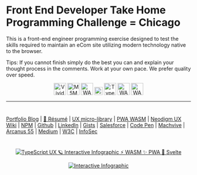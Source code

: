 # Front End Developer Take Home Programming Challenge = Chicago
This is a front-end engineer programming exercise designed to test the skills required to maintain an eCom site utilizing modern technology native to the browser.

Tips: If you cannot finish simply do the best you can and explain your thought process in the comments. Work at your own pace. We prefer quality over speed.


<p align="center">
<img src="https://neodigm.github.io/vivid_vector_alphabet/wasm/vvw.svg" width="33" alt="Vivid 🗝️ Flux FED 🪐 UX Engineer">
<img src="https://neodigm.github.io/vivid_vector_alphabet/wasm/vve.svg" width="33" alt="M5M Chicago DataVis 👁️ UX 🍭 PWA 👁️ ThreeJS ✨ Vue  🚀 Svelte 🌶️ htmlx">
<img src="https://neodigm.github.io/vivid_vector_alphabet/wasm/vvb.svg" width="33" alt="WASM PWA Interactive Infographic">
<img src="https://neodigm.github.io/vivid_vector_alphabet/wasm/vvspace.svg" width="22" alt="Shopify PWA Polaris Liquid GraphQL 🍭 ⚡ WASM ✨ PWA 🍭 ThreeJS">
<img src="https://neodigm.github.io/vivid_vector_alphabet/wasm/vva.svg" width="33" alt="TypeScript ⚡ WASM ✨ PWA 🍭 ThreeJSWASM PWA Interactive Infographic">
<img src="https://neodigm.github.io/vivid_vector_alphabet/wasm/vvp.svg" width="33" alt="WASM PWA Interactive Infographic TypeScript ⚡ WASM ✨ PWA 🍭 ThreeJS">
<img src="https://neodigm.github.io/vivid_vector_alphabet/wasm/vvi.svg" width="33" alt="WASM PWA Interactive Infographic 🌑🌒🌓🌔🌕🌖🌗🌘🌑 Infographics UX PWA Typescript Svelte ThreeJS Vue ✨ htmx">
</p>

---
#
[Portfolio Blog](https://www.theScottKrause.com) |
[🦄 Résumé](https://thescottkrause.com/Arcanus_Scott_C_Krause_2023.pdf) |
[UX micro-library](https://thescottkrause.com/emerging_tech/neodigm55_ux_library/) |
[PWA WASM](https://www.thescottkrause.com/emerging_tech/curated-pwa-links/) |
[Neodigm UX Wiki](https://github.com/arcanus55/neodigm55/wiki/Cheat-Sheet) | 
[NPM](https://www.npmjs.com/~neodigm) |
[Github](https://github.com/neodigm) |
[LinkedIn](https://www.linkedin.com/in/neodigm555/) |
[Gists](https://gist.github.com/neodigm?direction=asc&sort=created) |
[Salesforce](https://trailblazer.me/id/skrause) |
[Code Pen](https://codepen.io/neodigm24) |
[Machvive](https://www.machfivemarketing.com/accelerators/google_analytics_ga4_migration/) |
[Arcanus 55](https://www.arcanus55.com/?trusted55=A55PV2) |
[Medium](https://medium.com/@neo5ive/accessibility-%EF%B8%8F-ecommerce-552d4d35cd66) |
[W3C](https://www.w3.org/users/123844) |
[InfoSec](https://arcanus55.medium.com/offline-vs-cloud-password-managers-51b1fbebe301)
#
<p align="center">
	  <a target="_blank" href="https://www.thescottkrause.com/emerging_tech/cytoscape_dataviz_skills/">
	  	<img src="https://neodigm.github.io/brand_logo_graphic_design/fantastic/discerning/22.webp" alt="TypeScript UX 🪐 Interactive Infographic ⚡ WASM ✨ PWA 🍭 Svelte">
	  </a>
</p>

<p align="center">
  <a target="_blank" href="https://www.thescottkrause.com">
    <img src="https://neodigm.github.io/pan-fried-monkey-fisticuffs/thescottkrause_contact_card.png" title="UX PWA TypeScript ⚡ WASM ✨ Vue.js 🍭 ThreeJS" alt="Interactive Infographic">
  </a>
</p>

